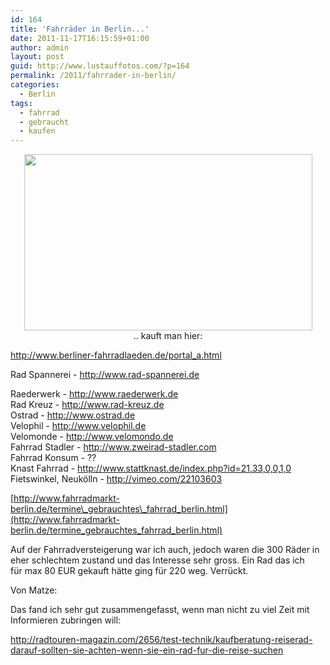 ```yaml
---
id: 164
title: 'Fahrräder in Berlin...'
date: 2011-11-17T16:15:59+01:00
author: admin
layout: post
guid: http://www.lustauffotos.com/?p=164
permalink: /2011/fahrrader-in-berlin/
categories:
  - Berlin
tags:
  - fahrrad
  - gebraucht
  - kaufen
---
```

<p style="text-align: center;">
  <img class="aligncenter" src="http://www.firefly-power.de/Fahrrad-Symbol_01_KMJ.png" alt="" width="461" height="282" /><br /> .. kauft man hier:
</p>

<http://www.berliner-fahrradlaeden.de/portal_a.html>

Rad Spannerei - <http://www.rad-spannerei.de>

Raederwerk - <http://www.raederwerk.de>  
Rad Kreuz - <http://www.rad-kreuz.de>  
Ostrad - <http://www.ostrad.de>  
Velophil - <http://www.velophil.de>  
Velomonde - <http://www.velomondo.de>  
Fahrrad Stadler - <http://www.zweirad-stadler.com>  
Fahrrad Konsum - ??  
Knast Fahrrad - <http://www.stattknast.de/index.php?id=21,33,0,0,1,0>  
Fietswinkel, Neukölln - <http://vimeo.com/22103603>

[http://www.fahrradmarkt-berlin.de/termine\_gebrauchtes\_fahrrad_berlin.html](http://www.fahrradmarkt-berlin.de/termine_gebrauchtes_fahrrad_berlin.html)

Auf der Fahrradversteigerung war ich auch, jedoch waren die 300 Räder in eher schlechtem zustand und das Interesse sehr gross. Ein Rad das ich  
für max 80 EUR gekauft hätte ging für 220 weg. Verrückt.  
 

Von Matze:

<p class="p1">
  <span class="s1">Das fand ich sehr gut zusammengefasst, wenn man nicht zu viel Zeit mit Informieren zubringen will:</span>
</p>

<p class="p2">
  <span class="s2"><a href="http://radtouren-magazin.com/2656/test-technik/kaufberatung-reiserad-darauf-sollten-sie-achten-wenn-sie-ein-rad-fur-die-reise-suchen" class="broken_link">http://radtouren-magazin.com/2656/test-technik/kaufberatung-reiserad-darauf-sollten-sie-achten-wenn-sie-ein-rad-fur-die-reise-suchen</a></span>
</p>